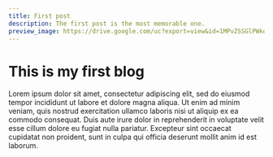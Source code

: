 ```yaml
---
title: First post
description: The first post is the most memorable one.
preview_image: https://drive.google.com/uc?export=view&id=1MPvZSSGlPWkdtRTqv-Q8n22w-bmTTCUj
---
```



# This is my first blog

Lorem ipsum dolor sit amet, consectetur adipiscing elit, sed do eiusmod tempor incididunt ut labore et dolore magna aliqua. Ut enim ad minim veniam, quis nostrud exercitation ullamco laboris nisi ut aliquip ex ea commodo consequat. Duis aute irure dolor in reprehenderit in voluptate velit esse cillum dolore eu fugiat nulla pariatur. Excepteur sint occaecat cupidatat non proident, sunt in culpa qui officia deserunt mollit anim id est laborum.
